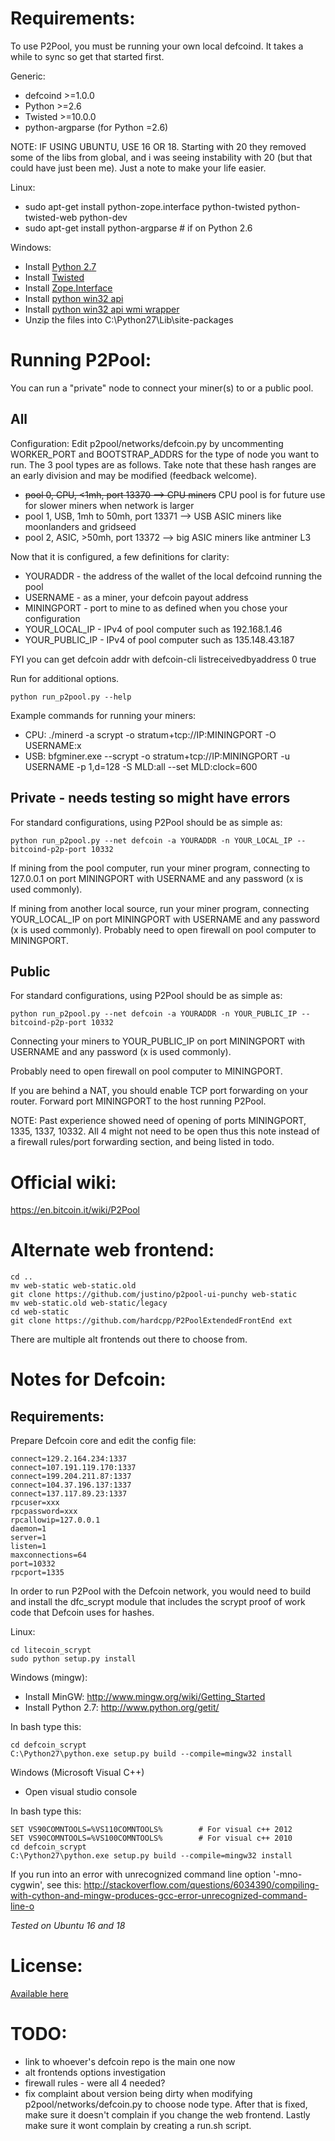 Requirements:
=========================
To use P2Pool, you must be running your own local defcoind. It takes a while to sync so get that started first.


Generic:
* defcoind >=1.0.0
* Python >=2.6
* Twisted >=10.0.0
* python-argparse (for Python =2.6)

NOTE: IF USING UBUNTU, USE 16 OR 18. Starting with 20 they removed some of the libs from global, and i was seeing instability with 20 (but that could have just been me). Just a note to make your life easier.

Linux:
* sudo apt-get install python-zope.interface python-twisted python-twisted-web python-dev
* sudo apt-get install python-argparse # if on Python 2.6

Windows:
* Install [Python 2.7](http://www.python.org/getit/)
* Install [Twisted](http://twistedmatrix.com/trac/wiki/Downloads)
* Install [Zope.Interface](http://pypi.python.org/pypi/zope.interface/3.8.0)
* Install [python win32 api](http://sourceforge.net/projects/pywin32/files/pywin32/Build%20218/)
* Install [python win32 api wmi wrapper](https://pypi.python.org/pypi/WMI/#downloads)
* Unzip the files into C:\Python27\Lib\site-packages


Running P2Pool:
=========================

You can run a "private" node to connect your miner(s) to or a public pool.


All
-------------------------
Configuration:
Edit p2pool/networks/defcoin.py by uncommenting WORKER_PORT and BOOTSTRAP_ADDRS for the type of node you want to run. The 3 pool types are as follows. Take note that these hash ranges are an early division and may be modified (feedback welcome).
* ~~pool 0, CPU, <1mh, port 13370 --> CPU miners~~ CPU pool is for future use for slower miners when network is larger
* pool 1, USB, 1mh to 50mh, port 13371 --> USB ASIC miners like moonlanders and gridseed
* pool 2, ASIC, >50mh, port 13372 --> big ASIC miners like antminer L3


Now that it is configured, a few definitions for clarity:
* YOURADDR - the address of the wallet of the local defcoind running the pool
* USERNAME - as a miner, your defcoin payout address
* MININGPORT - port to mine to as defined when you chose your configuration
* YOUR_LOCAL_IP - IPv4 of pool computer such as 192.168.1.46
* YOUR_PUBLIC_IP - IPv4 of pool computer such as 135.148.43.187


FYI you can get defcoin addr with defcoin-cli listreceivedbyaddress 0 true


Run for additional options.

    python run_p2pool.py --help


Example commands for running your miners:
* CPU: ./minerd -a scrypt -o stratum+tcp://IP:MININGPORT -O USERNAME:x
* USB: bfgminer.exe --scrypt -o stratum+tcp://IP:MININGPORT -u USERNAME -p 1,d=128 -S MLD:all --set MLD:clock=600


Private - needs testing so might have errors
-------------------------
For standard configurations, using P2Pool should be as simple as:

    python run_p2pool.py --net defcoin -a YOURADDR -n YOUR_LOCAL_IP --bitcoind-p2p-port 10332

If mining from the pool computer, run your miner program, connecting to 127.0.0.1 on port MININGPORT with USERNAME and any password (x is used commonly).

If mining from another local source, run your miner program, connecting YOUR_LOCAL_IP on port MININGPORT with USERNAME and any password (x is used commonly). Probably need to open firewall on pool computer to MININGPORT.


Public
-------------------------
For standard configurations, using P2Pool should be as simple as:

    python run_p2pool.py --net defcoin -a YOURADDR -n YOUR_PUBLIC_IP --bitcoind-p2p-port 10332

Connecting your miners to YOUR_PUBLIC_IP on port MININGPORT with USERNAME and any password (x is used commonly).

Probably need to open firewall on pool computer to MININGPORT.

If you are behind a NAT, you should enable TCP port forwarding on your router. Forward port MININGPORT to the host running P2Pool.


NOTE: Past experience showed need of opening of ports MININGPORT, 1335, 1337, 10332. All 4 might not need to be open thus this note instead of a firewall rules/port forwarding section, and being listed in todo.



Official wiki:
=========================
https://en.bitcoin.it/wiki/P2Pool


Alternate web frontend:
=========================

    cd ..
    mv web-static web-static.old
    git clone https://github.com/justino/p2pool-ui-punchy web-static
    mv web-static.old web-static/legacy
    cd web-static
    git clone https://github.com/hardcpp/P2PoolExtendedFrontEnd ext

There are multiple alt frontends out there to choose from.


Notes for Defcoin:
=========================
Requirements:
-------------------------
Prepare Defcoin core and edit the config file:

    connect=129.2.164.234:1337
    connect=107.191.119.170:1337
    connect=199.204.211.87:1337
    connect=104.37.196.137:1337
    connect=137.117.89.23:1337
    rpcuser=xxx
    rpcpassword=xxx
    rpcallowip=127.0.0.1
    daemon=1
    server=1
    listen=1
    maxconnections=64
    port=10332
    rpcport=1335

In order to run P2Pool with the Defcoin network, you would need to build and install the
dfc_scrypt module that includes the scrypt proof of work code that Defcoin uses for hashes.

Linux:

    cd litecoin_scrypt
    sudo python setup.py install

Windows (mingw):
* Install MinGW: http://www.mingw.org/wiki/Getting_Started
* Install Python 2.7: http://www.python.org/getit/

In bash type this:

    cd defcoin_scrypt
    C:\Python27\python.exe setup.py build --compile=mingw32 install

Windows (Microsoft Visual C++)
* Open visual studio console

In bash type this:

    SET VS90COMNTOOLS=%VS110COMNTOOLS%        # For visual c++ 2012
    SET VS90COMNTOOLS=%VS100COMNTOOLS%        # For visual c++ 2010
    cd defcoin_scrypt
    C:\Python27\python.exe setup.py build --compile=mingw32 install
	
If you run into an error with unrecognized command line option '-mno-cygwin', see this:
http://stackoverflow.com/questions/6034390/compiling-with-cython-and-mingw-produces-gcc-error-unrecognized-command-line-o

_Tested on Ubuntu 16 and 18_


License:
=========================
[Available here](COPYING)


TODO:
=========================
* link to whoever's defcoin repo is the main one now
* alt frontends options investigation
* firewall rules - were all 4 needed?
* fix complaint about version being dirty when modifying p2pool/networks/defcoin.py to choose node type. After that is fixed, make sure it doesn't complain if you change the web frontend. Lastly make sure it wont complain by creating a run.sh script.
